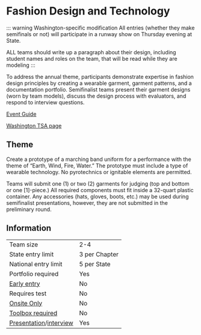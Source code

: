 # Fashion Design and Technology

::: warning Washington-specific modification
All entries (whether they make semifinals or not) will participate in a runway show on Thursday evening at State.

ALL teams should write up a paragraph about their design, including student names and roles on the team, that will be read while they are modeling
:::

To address the annual theme, participants demonstrate expertise in fashion design principles by creating a wearable garment, garment patterns, and a documentation portfolio. Semifinalist teams present their garment designs (worn by team models), discuss the design process with evaluators, and respond to interview questions.

[Event Guide](https://lwsd.sharepoint.com/:b:/r/sites/GR-JHS-TechnologyStudentAssociation-SCA/Shared%20Documents/2024-25/Event%20Guides/HS%20-%20Fashion%20Design%20and%20Technology.pdf)

[Washington TSA page](https://www.washingtontsa.org/high-school-events/fashion-design-and-technology)

## Theme

Create a prototype of a marching band uniform for a performance with the theme of “Earth, Wind, Fire, Water.” The prototype must include a type of wearable technology. No pyrotechnics or ignitable elements are permitted.

Teams will submit one (1) or two (2) garments for judging (top and bottom or one \[1\]-piece.) All required components must fit inside a 32-quart plastic container. Any accessories (hats, gloves, boots, etc.) may be used during semifinalist presentations, however, they are not submitted in the preliminary round.

## Information

|                                              |               |
| -------------------------------------------- | ------------- |
| Team size                                    | 2-4           |
| State entry limit                            | 3 per Chapter |
| National entry limit                         | 5 per State   |
| Portfolio required                           | Yes           |
| [Early entry](/#terms)                       | No            |
| Requires test                                | No            |
| [Onsite Only](/#terms)                       | No            |
| [Toolbox required](/#terms)                  | No            |
| [Presentation](/#terms)/[interview](/#terms) | Yes           |
